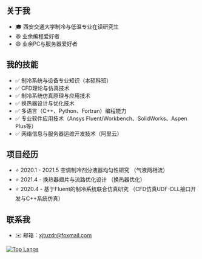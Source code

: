 ## 关于我

* :mortar_board: 西安交通大学制冷与低温专业在读研究生
* :satisfied: 业余编程爱好者
* :smile: 业余PC与服务器爱好者

## 我的技能

* :white_check_mark: 制冷系统与设备专业知识（本硕科班）
* :white_check_mark: CFD理论与仿真技术
* :white_check_mark: 制冷系统仿真原理与应用技术
* :white_check_mark: 换热器设计与优化技术
* :white_check_mark: 多语言（C++、Python、Fortran）编程能力
* :white_check_mark: 专业软件应用技术（Ansys Fluent/Workbench、SolidWorks、Aspen Plus等）
* :white_check_mark: 网络信息与服务器运维开发技术（阿里云）

## 项目经历
* :star: 2020.1 - 2021.5 空调制冷剂分液器均匀性研究 （气液两相流）
* :star: 2021.4 -        换热器翅片与流路优化设计 （换热器优化）
* :star: 2020.4 -        基于Fluent的制冷系统联合仿真研究 （CFD仿真UDF-DLL接口开发与C++系统仿真）

## 联系我
* :envelope: 邮箱：xjtuzdr@foxmail.com


[![Top Langs](https://github-readme-stats.vercel.app/api/top-langs/?username=runrun-xjtu&layout=compact)](https://github.com/anuraghazra/github-readme-stats)
